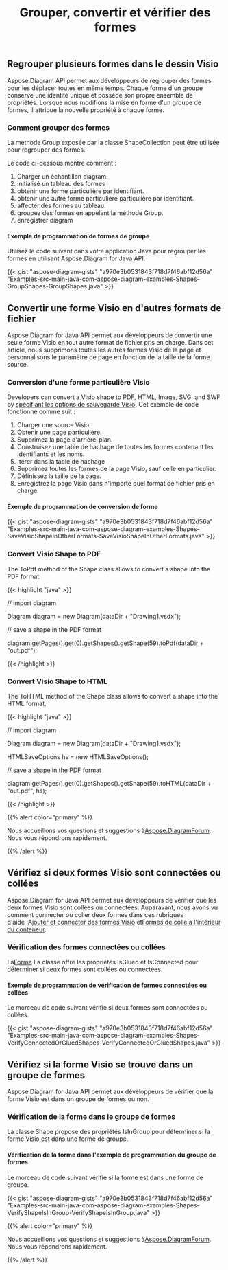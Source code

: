 ﻿---
title: Grouper, convertir et vérifier des formes
type: docs
weight: 50
url: /fr/java/group-convert-and-verify-shapes/
---
## **Regrouper plusieurs formes dans le dessin Visio**
Aspose.Diagram API permet aux développeurs de regrouper des formes pour les déplacer toutes en même temps. Chaque forme d'un groupe conserve une identité unique et possède son propre ensemble de propriétés. Lorsque nous modifions la mise en forme d'un groupe de formes, il attribue la nouvelle propriété à chaque forme.
### **Comment grouper des formes**
La méthode Group exposée par la classe ShapeCollection peut être utilisée pour regrouper des formes.

Le code ci-dessous montre comment :

1. Charger un échantillon diagram.
1. initialisé un tableau des formes
1. obtenir une forme particulière par identifiant.
1. obtenir une autre forme particulière particulière par identifiant.
1. affecter des formes au tableau.
1. groupez des formes en appelant la méthode Group.
1. enregistrer diagram
#### **Exemple de programmation de formes de groupe**
Utilisez le code suivant dans votre application Java pour regrouper les formes en utilisant Aspose.Diagram for Java API.

{{< gist "aspose-diagram-gists" "a970e3b0531843f718d7f46abf12d56a" "Examples-src-main-java-com-aspose-diagram-examples-Shapes-GroupShapes-GroupShapes.java" >}}
## **Convertir une forme Visio en d'autres formats de fichier**
Aspose.Diagram for Java API permet aux développeurs de convertir une seule forme Visio en tout autre format de fichier pris en charge. Dans cet article, nous supprimons toutes les autres formes Visio de la page et personnalisons le paramètre de page en fonction de la taille de la forme source.
### **Conversion d'une forme particulière Visio**
Developers can convert a Visio shape to PDF, HTML, Image, SVG, and SWF by [spécifiant les options de sauvegarde Visio]().
Cet exemple de code fonctionne comme suit :

1. Charger une source Visio.
1. Obtenir une page particulière.
1. Supprimez la page d'arrière-plan.
1. Construisez une table de hachage de toutes les formes contenant les identifiants et les noms.
1. Itérer dans la table de hachage
1. Supprimez toutes les formes de la page Visio, sauf celle en particulier.
1. Définissez la taille de la page.
1. Enregistrez la page Visio dans n'importe quel format de fichier pris en charge.
#### **Exemple de programmation de conversion de forme**
{{< gist "aspose-diagram-gists" "a970e3b0531843f718d7f46abf12d56a" "Examples-src-main-java-com-aspose-diagram-examples-Shapes-SaveVisioShapeInOtherFormats-SaveVisioShapeInOtherFormats.java" >}}
### **Convert Visio Shape to PDF**
The ToPdf method of the Shape class allows to convert a shape into the PDF format.

{{< highlight "java" >}}

 // import diagram

Diagram diagram = new Diagram(dataDir + "Drawing1.vsdx");

// save a shape in the PDF format

diagram.getPages().get(0).getShapes().getShape(59).toPdf(dataDir + "out.pdf");

{{< /highlight >}}
### **Convert Visio Shape to HTML**
The ToHTML method of the Shape class allows to convert a shape into the HTML format.

{{< highlight "java" >}}

 // import diagram

Diagram diagram = new Diagram(dataDir + "Drawing1.vsdx");

HTMLSaveOptions hs = new HTMLSaveOptions();

// save a shape in the PDF format

diagram.getPages().get(0).getShapes().getShape(59).toHTML(dataDir + "out.pdf", hs);

{{< /highlight >}}

{{% alert color="primary" %}} 

 Nous accueillons vos questions et suggestions à[Aspose.DiagramForum](https://forum.aspose.com/c/diagram/17). Nous vous répondrons rapidement.

{{% /alert %}} 
## **Vérifiez si deux formes Visio sont connectées ou collées**
 Aspose.Diagram for Java API permet aux développeurs de vérifier que les deux formes Visio sont collées ou connectées. Auparavant, nous avons vu comment connecter ou coller deux formes dans ces rubriques d'aide :[Ajouter et connecter des formes Visio](/diagram/fr/java/add-and-connect-visio-shapes/) et[Formes de colle à l'intérieur du conteneur](/diagram/fr/java/working-with-shapes-gluing/).
### **Vérification des formes connectées ou collées**
 La[Forme](https://reference.aspose.com/diagram/java/com.aspose.diagram/shape) La classe offre les propriétés IsGlued et IsConnected pour déterminer si deux formes sont collées ou connectées.
#### **Exemple de programmation de vérification de formes connectées ou collées**
Le morceau de code suivant vérifie si deux formes sont connectées ou collées.

{{< gist "aspose-diagram-gists" "a970e3b0531843f718d7f46abf12d56a" "Examples-src-main-java-com-aspose-diagram-examples-Shapes-VerifyConnectedOrGluedShapes-VerifyConnectedOrGluedShapes.java" >}}
## **Vérifiez si la forme Visio se trouve dans un groupe de formes**
Aspose.Diagram for Java API permet aux développeurs de vérifier que la forme Visio est dans un groupe de formes ou non.
### **Vérification de la forme dans le groupe de formes**
La classe Shape propose des propriétés IsInGroup pour déterminer si la forme Visio est dans une forme de groupe.
#### **Vérification de la forme dans l'exemple de programmation du groupe de formes**
Le morceau de code suivant vérifie si la forme est dans une forme de groupe.

{{< gist "aspose-diagram-gists" "a970e3b0531843f718d7f46abf12d56a" "Examples-src-main-java-com-aspose-diagram-examples-Shapes-VerifyShapeIsInGroup-VerifyShapeIsInGroup.java" >}}

{{% alert color="primary" %}} 

 Nous accueillons vos questions et suggestions à[Aspose.DiagramForum](https://forum.aspose.com/c/diagram/17). Nous vous répondrons rapidement.

{{% /alert %}}
